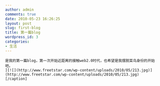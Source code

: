 ```yaml
---
author: admin
comments: true
date: 2010-05-23 16:26:25
layout: post
slug: first-blog
title: 第一篇blog
wordpress_id: 3
categories:
- 生活
---
```

	是我的第一篇blog，第一次开始近距离的接触web2.0时代，也希望是我摆脱菜鸟身份的开始吧。 
    ][![](http://www.freetstar.com/wp-content/uploads/2010/05/213.jpg)](http://www.freetstar.com/wp-content/uploads/2010/05/213.jpg)[/caption]

